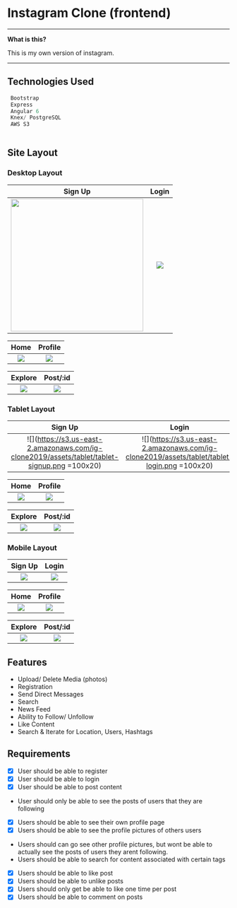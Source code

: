 # Instagram Clone (frontend)


----

**What is this?** 

This is my own version of instagram.

---


## Technologies Used

```js
 Bootstrap
 Express
 Angular 6
 Knex/ PostgreSQL
 AWS S3
 
```




## Site Layout

 ### Desktop Layout

 Sign Up            |  Login
:-------------------------:|:-------------------------:
<img width="300px" src="https://s3.us-east-2.amazonaws.com/ig-clone2019/assets/desktop/desktop-signup.png"> |  ![](https://s3.us-east-2.amazonaws.com/ig-clone2019/assets/desktop/desktop-login.png)

 Home           |  Profile
:-------------------------:|:-------------------------:
![](https://s3.us-east-2.amazonaws.com/ig-clone2019/assets/desktop/desktop-home.png)  |  ![](https://s3.us-east-2.amazonaws.com/ig-clone2019/assets/desktop/desktop-profile.png)


 Explore         |  Post/:id
:-------------------------:|:-------------------------:
![](https://s3.us-east-2.amazonaws.com/ig-clone2019/assets/desktop/desktop-explore.png)  |  ![](https://s3.us-east-2.amazonaws.com/ig-clone2019/assets/desktop/desktop-profile%3Aid.png)


### Tablet Layout

 Sign Up            |  Login
:-------------------------:|:-------------------------:
![](https://s3.us-east-2.amazonaws.com/ig-clone2019/assets/tablet/tablet-signup.png =100x20)  |  ![](https://s3.us-east-2.amazonaws.com/ig-clone2019/assets/tablet/tablet-login.png =100x20)

 Home           |  Profile
:-------------------------:|:-------------------------:
![](https://s3.us-east-2.amazonaws.com/ig-clone2019/assets/tablet/tablet-home.png)  |  ![](https://s3.us-east-2.amazonaws.com/ig-clone2019/assets/tablet/tablet-profile.png)


 Explore         |  Post/:id
:-------------------------:|:-------------------------:
![](https://s3.us-east-2.amazonaws.com/ig-clone2019/assets/tablet/tablet-explore.png)  |  ![](https://s3.us-east-2.amazonaws.com/ig-clone2019/assets/tablet/tablet-post%3Aid.png)


### Mobile Layout


 Sign Up            |  Login
:-------------------------:|:-------------------------:
![](https://s3.us-east-2.amazonaws.com/ig-clone2019/assets/mobile/mobile-signup.png)  |  ![](https://s3.us-east-2.amazonaws.com/ig-clone2019/assets/mobile/mobile-login.png)

 Home           |  Profile
:-------------------------:|:-------------------------:
![](https://s3.us-east-2.amazonaws.com/ig-clone2019/assets/mobile/mobile-home.png)  |  ![](https://s3.us-east-2.amazonaws.com/ig-clone2019/assets/mobile/mobile-profile.png)


 Explore         |  Post/:id
:-------------------------:|:-------------------------:
![](https://s3.us-east-2.amazonaws.com/ig-clone2019/assets/mobile/mobile-explore.png)  |  ![](https://s3.us-east-2.amazonaws.com/ig-clone2019/assets/mobile/mobile-post%3Aid.png)

## Features

  * Upload/ Delete Media (photos)
  * Registration
  * Send Direct Messages
  * Search
  * News Feed
  * Ability to Follow/ Unfollow
  * Like Content
  * Search & Iterate for Location, Users, Hashtags


  ## Requirements

  - [X] User should be able to register
  - [X] User should be able to login
  - [X] User should be able to post content
  - User should only be able to see the posts of users that they are following
  - [X] Users should be able to see their own profile page
  - [X] Users should be able to see the profile pictures of others users
  - Users should can go see other profile pictures, but wont be able to actually see the posts of users they arent following.
  - Users should be able to search for content associated with certain tags
  - [X]  Users should be able to like post
  - [X] Users should be able to unlike posts
  - [X]  Users should only get be able to like one time per post
  - [X]  Users should be able to comment on posts

